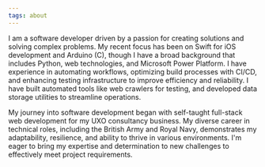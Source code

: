 ```yaml
---
tags: about
---
```


I am a software developer driven by a passion for creating solutions and solving complex problems. My recent focus has been on Swift for iOS development and Arduino (C), though I have a broad background that includes Python, web technologies, and Microsoft Power Platform. I have experience in automating workflows, optimizing build processes with CI/CD, and enhancing testing infrastructure to improve efficiency and reliability. I have built automated tools like web crawlers for testing, and developed data storage utilities to streamline operations.

My journey into software development began with self-taught full-stack web development for my UXO consultancy business. My diverse career in technical roles, including the British Army and Royal Navy, demonstrates my adaptability, resilience, and ability to thrive in various environments. I'm eager to bring my expertise and determination to new challenges to effectively meet project requirements.

